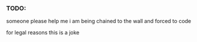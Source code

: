 ### TODO:
someone please help me
i am being chained to the wall and forced to code




for legal reasons this is a joke